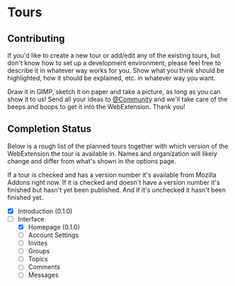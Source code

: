 # Tours

## Contributing

If you'd like to create a new tour or add/edit any of the existing tours, but don't know how to set up a development environment, please feel free to describe it in whatever way works for you. Show what you think should be highlighted, how it should be explained, etc. in whatever way you want.

Draw it in GIMP, sketch it on paper and take a picture, as long as you can show it to us! Send all your ideas to [@Community](https://tildes.net/user/Community) and we'll take care of the beeps and boops to get it into the WebExtension. Thank you!

## Completion Status

Below is a rough list of the planned tours together with which version of the WebExtension the tour is available in. Names and organization will likely change and differ from what's shown in the options page.

If a tour is checked and has a version number it's available from Mozilla Addons right now. If it is checked and doesn't have a version number it's finished but hasn't yet been published. And if it's unchecked it hasn't been finished yet.

* [x] Introduction (0.1.0)
* [ ] Interface
  * [x] Homepage (0.1.0)
  * [ ] Account Settings
  * [ ] Invites
  * [ ] Groups
  * [ ] Topics
  * [ ] Comments
  * [ ] Messages
